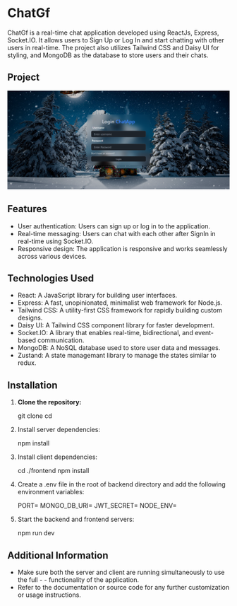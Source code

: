 # ChatGf

ChatGf is a real-time chat application developed using ReactJs, Express, Socket.IO. It allows users to Sign Up or Log In and start chatting with other users in real-time. The project also utilizes Tailwind CSS and Daisy UI for styling, and MongoDB as the database to store users and their chats.

## Project

![Project Screenshot](./frontend/public/project.png)

## Features

- User authentication: Users can sign up or log in to the application.
- Real-time messaging: Users can chat with each other after SignIn in real-time using Socket.IO.
- Responsive design: The application is responsive and works seamlessly across various devices.

## Technologies Used

- React: A JavaScript library for building user interfaces.
- Express: A fast, unopinionated, minimalist web framework for Node.js.
- Tailwind CSS: A utility-first CSS framework for rapidly building custom designs.
- Daisy UI: A Tailwind CSS component library for faster development.
- Socket.IO: A library that enables real-time, bidirectional, and event-based communication.
- MongoDB: A NoSQL database used to store user data and messages.
- Zustand: A state managemant library to manage the states similar to redux.

## Installation

1. **Clone the repository:**

   git clone <repository-url>
   cd <repository-folder>

2. Install server dependencies:

   npm install

3. Install client dependencies:

   cd ./frontend
   npm install

4. Create a .env file in the root of backend directory and add the following environment variables:

   PORT=
   MONGO_DB_URI=
   JWT_SECRET=
   NODE_ENV=

5. Start the backend and frontend servers:

   npm run dev

## Additional Information
- Make sure both the server and client are running simultaneously to use the full - - functionality of the application.
- Refer to the documentation or source code for any further customization or usage instructions.
